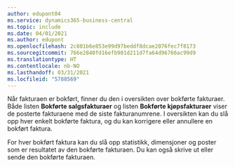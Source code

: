 ```yaml
---
author: edupont04
ms.service: dynamics365-business-central
ms.topic: include
ms.date: 04/01/2021
ms.author: edupont
ms.openlocfilehash: 2c801b6e853e99d97beddf8dcae2076fec7f8173
ms.sourcegitcommit: 766e2840fd16efb901d211d7fa64d96766ac99d9
ms.translationtype: HT
ms.contentlocale: nb-NO
ms.lasthandoff: 03/31/2021
ms.locfileid: "5788569"
---
```

Når fakturaen er bokført, finner du den i oversikten over bokførte fakturaer. Både listen **Bokførte salgsfakturaer** og listen **Bokførte kjøpsfakturaer** viser de posterte fakturaene med de siste fakturanumrene. I oversikten kan du slå opp hver enkelt bokførte faktura, og du kan korrigere eller annullere en bokført faktura.  

For hver bokført faktura kan du slå opp statistikk, dimensjoner og poster som er resultatet av den bokførte fakturaen. Du kan også skrive ut eller sende den bokførte fakturaen.  
